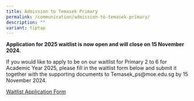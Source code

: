 ```yaml
---
title: Admission to Temasek Primary
permalink: /communication/admission-to-temasek-primary/
description: ""
variant: tiptap
---
```

<p><strong>Application for 2025 waitlist is now open and will close on 15 November 2024.</strong>
</p>
<p>If you would like to apply to be on our waitlist for Primary 2 to 6 for
Academic Year 2025, please fill in the waitlist form below and submit it
together with the supporting documents to <a rel="noopener noreferrer nofollow" target="_blank">Temasek_ps@moe.edu.sg</a> by
15 November 2024.</p>
<p><a href="/files/P2_P6_2025_Trf_Waitlist_appln_form__1_Nov_24_.pdf" rel="noopener nofollow" target="_blank">Waitlist Application Form </a>
</p>
<p></p>